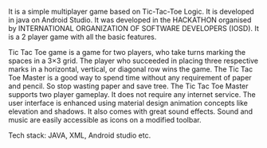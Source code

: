 
It is a simple multiplayer game based on Tic-Tac-Toe Logic. It is developed in java on Android Studio. 
It was developed in the HACKATHON organised by INTERNATIONAL ORGANIZATION OF SOFTWARE DEVELOPERS (IOSD).
It is a 2 player game with all the basic features.

Tic Tac Toe game is a game for two players, who take turns marking the spaces in a 3×3 grid. The player who succeeded in placing three respective marks in a horizontal, vertical, or diagonal row wins the game. 
The Tic Tac Toe Master is a good way to spend time without any requirement of paper and pencil. So stop wasting paper and save tree. The Tic Tac Toe Master supports two player gameplay.  It does not require any internet service.  The user interface is enhanced using material design animation concepts like elevation and shadows. It also comes with great sound effects. Sound and music are easily accessible as icons on a modified toolbar.

Tech stack: JAVA, XML, Android studio etc.
